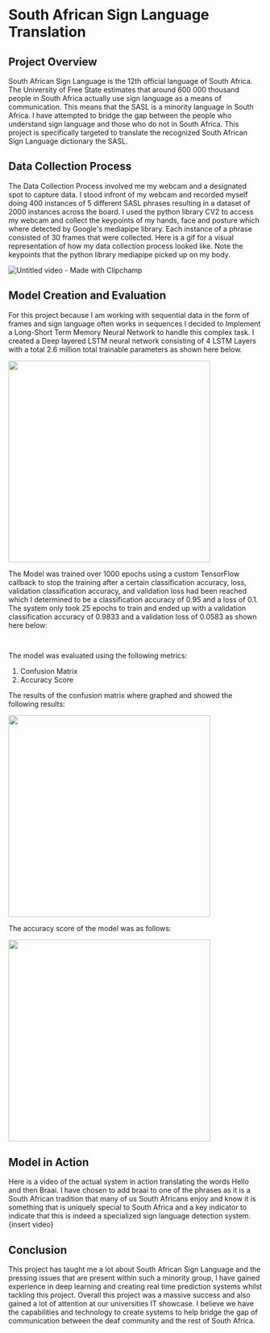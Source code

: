 # South African Sign Language Translation
## Project Overview
South African Sign Language is the 12th official language of South Africa. The University of Free State estimates that around 600 000 thousand people in South Africa actually use sign language as a means of communication. This means that the SASL is a minority language in South Africa. I have attempted to bridge the gap between the people who understand sign language and those who do not in South Africa. This project is specifically targeted to translate the recognized South African Sign Language dictionary the SASL. 
## Data Collection Process
The Data Collection Process involved me my webcam and a designated spot to capture data. I stood infront of my webcam and recorded myself doing 400 instances of 5 different SASL phrases resulting in a dataset of 2000 instances across the board. I used the python library CV2 to access my webcam and collect the keypoints of my hands, face and posture which where detected by Google's mediapipe library. Each instance of a phrase consisted of 30 frames that were collected. Here is a gif for a  visual representation of how my data collection process looked like. Note the keypoints that the python library mediapipe picked up on my body. 


![Untitled video - Made with Clipchamp](https://github.com/Tylikestocode/SASL_Translation/assets/107248071/1ddb2c64-0bce-4494-89d2-8269e6230acf)
## Model Creation and Evaluation 
For this project because I am working with sequential data in the form of frames and sign language often works in sequences I decided to Implement a Long-Short Term Memory Neural Network to handle this complex task. I created a Deep layered LSTM neural network consisting of 4 LSTM Layers with a total 2.6 million total trainable parameters as shown here below.

<img src="https://github.com/Tylikestocode/SASL_Translation/assets/107248071/fe508a35-89a4-4677-9bb6-3fde794b49b9" width="400">

The Model was trained over 1000 epochs using a custom TensorFlow callback to stop the training after a certain classification accuracy, loss, validation classification accuracy, and validation loss had been reached which I determined to be a classification accuracy of 0.95 and a loss of 0.1. The system only took 25 epochs to train and ended up with a validation classification accuracy of 0.9833 and a validation loss of 0.0583 as shown here below:

<img src="https://github.com/Tylikestocode/SASL_Translation/assets/107248071/21e43ed5-65a5-457a-b7c0-96dd2caed79d" width="400" height="15">


The model was evaluated using the following metrics:
1. Confusion Matrix
2. Accuracy Score

The results of the confusion matrix where graphed and showed the following results:

<img src="https://github.com/Tylikestocode/SASL_Translation/assets/107248071/e4336914-2cb0-4076-9d25-51d8ae2f2314" width="400">

The accuracy score of the model was as follows:

<img src="https://github.com/Tylikestocode/SASL_Translation/assets/107248071/c1a1d162-2cf3-4faa-9b4b-f657695e9373" width="400">

## Model in Action
Here is a video of the actual system in action translating the words Hello and then Braai. I have chosen to add braai to one of the phrases as it is a South African tradition that many of us South Africans enjoy and know it is something that is uniquely special to South Africa and a key indicator to indicate that this is indeed a specialized sign language detection system. 
{insert video}

## Conclusion
This project has taught me a lot about South African Sign Language and the pressing issues that are present within such a minority group, I have gained experience in deep learning and creating real time prediction systems whilst tackling this project. Overall this project was a massive success and also gained a lot of attention at our universities IT showcase. I believe we have the capabilities and technology to create systems to help bridge the gap of communication between the deaf community and the rest of South Africa.
